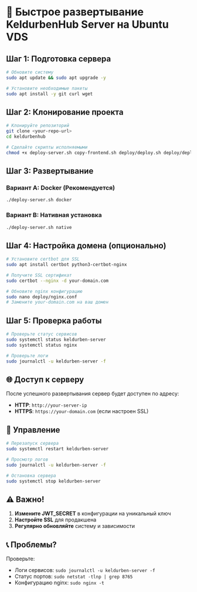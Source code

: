# 🚀 Быстрое развертывание KeldurbenHub Server на Ubuntu VDS

## Шаг 1: Подготовка сервера

```bash
# Обновите систему
sudo apt update && sudo apt upgrade -y

# Установите необходимые пакеты
sudo apt install -y git curl wget
```

## Шаг 2: Клонирование проекта

```bash
# Клонируйте репозиторий
git clone <your-repo-url>
cd keldurbenhub

# Сделайте скрипты исполняемыми
chmod +x deploy-server.sh copy-frontend.sh deploy/deploy.sh deploy/deploy-docker.sh
```

## Шаг 3: Развертывание

### Вариант A: Docker (Рекомендуется)
```bash
./deploy-server.sh docker
```

### Вариант B: Нативная установка
```bash
./deploy-server.sh native
```

## Шаг 4: Настройка домена (опционально)

```bash
# Установите certbot для SSL
sudo apt install certbot python3-certbot-nginx

# Получите SSL сертификат
sudo certbot --nginx -d your-domain.com

# Обновите nginx конфигурацию
sudo nano deploy/nginx.conf
# Замените your-domain.com на ваш домен
```

## Шаг 5: Проверка работы

```bash
# Проверьте статус сервисов
sudo systemctl status keldurben-server
sudo systemctl status nginx

# Проверьте логи
sudo journalctl -u keldurben-server -f
```

## 🌐 Доступ к серверу

После успешного развертывания сервер будет доступен по адресу:
- **HTTP**: `http://your-server-ip`
- **HTTPS**: `https://your-domain.com` (если настроен SSL)

## 🔧 Управление

```bash
# Перезапуск сервера
sudo systemctl restart keldurben-server

# Просмотр логов
sudo journalctl -u keldurben-server -f

# Остановка сервера
sudo systemctl stop keldurben-server
```

## ⚠️ Важно!

1. **Измените JWT_SECRET** в конфигурации на уникальный ключ
2. **Настройте SSL** для продакшена
3. **Регулярно обновляйте** систему и зависимости

## 📞 Проблемы?

Проверьте:
- Логи сервисов: `sudo journalctl -u keldurben-server -f`
- Статус портов: `sudo netstat -tlnp | grep 8765`
- Конфигурацию nginx: `sudo nginx -t`
